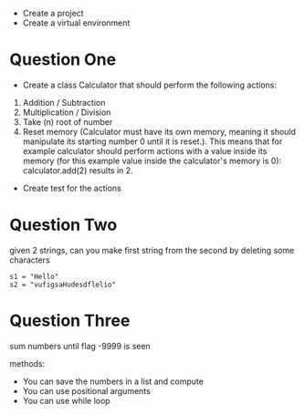 -  Create a project
- Create a virtual environment
# Question One
 - Create a class Calculator that should perform the following actions:
  1. Addition / Subtraction
  2. Multiplication / Division
  3. Take (n) root of number
   4. Reset memory (Calculator must have its own memory, meaning it should manipulate its starting number 0 until it is reset.). This means that for example calculator should perform actions with a value inside its memory (for this example value inside the calculator's memory is 0): calculator.add(2) results in 2.
- Create test for the actions

# Question Two 
given 2 strings, can you make first string from the second by deleting some characters
```
s1 = "Hello"
s2 = "vufigsaHudesdflelio"
```

# Question Three
sum numbers until flag -9999 is seen

methods:
 - You can save the numbers in a list and compute
- You can use positional arguments
- You can use while loop
